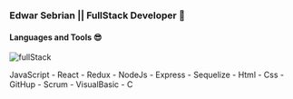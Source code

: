 ### Edwar Sebrian || FullStack Developer 👋

#### Languages and Tools :sunglasses:

![fullStack](https://user-images.githubusercontent.com/88947428/173082698-97a9ff64-336f-48b1-8449-5c01947a7424.jpeg)

JavaScript - React - Redux - NodeJs - Express - Sequelize - Html - Css - GitHup - Scrum - VisualBasic - C

<!--
**sedwarb/sedwarb** is a ✨ _special_ ✨ repository because its `README.md` (this file) appears on your GitHub profile.

Here are some ideas to get you started:

- 🔭 I’m currently working on ...
- 🌱 I’m currently learning ...
- 👯 I’m looking to collaborate on ...
- 🤔 I’m looking for help with ...
- 💬 Ask me about ...
- 📫 How to reach me: ...
- 😄 Pronouns: ...
- ⚡ Fun fact: ...
-->
